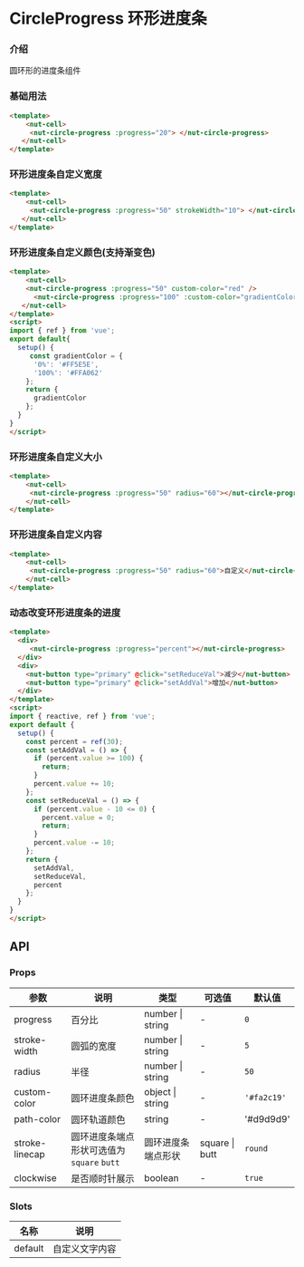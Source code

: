 # CircleProgress 环形进度条

### 介绍

圆环形的进度条组件

### 基础用法

```html
<template>
    <nut-cell>
     <nut-circle-progress :progress="20"> </nut-circle-progress>
   </nut-cell>
</template>
```

### 环形进度条自定义宽度

```html
<template>
    <nut-cell>
     <nut-circle-progress :progress="50" strokeWidth="10"> </nut-circle-progress>
   </nut-cell>
</template>
```

### 环形进度条自定义颜色(支持渐变色)

```html
<template>
    <nut-cell>
    <nut-circle-progress :progress="50" custom-color="red" />
      <nut-circle-progress :progress="100" :custom-color="gradientColor" />
   </nut-cell>
</template>
<script>
import { ref } from 'vue';
export default{
  setup() {
     const gradientColor = {
      '0%': '#FF5E5E',
      '100%': '#FFA062'
    };
    return {
      gradientColor
    };
  }
}
</script>
```

### 环形进度条自定义大小

```html
<template>
    <nut-cell>
     <nut-circle-progress :progress="50" radius="60"></nut-circle-progress>
    </nut-cell>
</template>
```

### 环形进度条自定义内容

```html
<template>
    <nut-cell>
     <nut-circle-progress :progress="50" radius="60">自定义</nut-circle-progress>
    </nut-cell>
</template>
```

### 动态改变环形进度条的进度

```html
<template>
  <div>
     <nut-circle-progress :progress="percent"></nut-circle-progress>
  </div>
  <div>
    <nut-button type="primary" @click="setReduceVal">减少</nut-button>
    <nut-button type="primary" @click="setAddVal">增加</nut-button>
  </div>
</template>
<script>
import { reactive, ref } from 'vue';
export default {
  setup() {
    const percent = ref(30);
    const setAddVal = () => {
      if (percent.value >= 100) {
        return;
      }
      percent.value += 10;
    };
    const setReduceVal = () => {
      if (percent.value - 10 <= 0) {
        percent.value = 0;
        return;
      }
      percent.value -= 10;
    };
    return {
      setAddVal,
      setReduceVal,
      percent
    };
  }
}
</script>
```

## API

### Props

| 参数           | 说明                                       | 类型               | 可选值         | 默认值      |
|----------------|------------------------------------------|--------------------|----------------|-------------|
| progress       | 百分比                                     | number \| string   | -              | `0`         |
| stroke-width   | 圆弧的宽度                                 | number \| string   | -              | `5`         |
| radius         | 半径                                       | number \| string   | -              | `50`        |
| custom-color   | 圆环进度条颜色                             | object \| string   | -              | `'#fa2c19'` |
| path-color     | 圆环轨道颜色                               | string             | -              | '#d9d9d9'   |
| stroke-linecap | 圆环进度条端点形状可选值为 `square` `butt` | 圆环进度条端点形状 | square \| butt | `round`     |
| clockwise      | 是否顺时针展示                             | boolean            | -              | `true`      |

### Slots

| 名称    | 说明           |
|---------|--------------|
| default | 自定义文字内容 |

